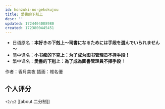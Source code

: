 ```yaml
---
id: honzuki-no-gekokujou
title: 愛書的下剋上
desc: ''
updated: 1724404008980
created: 1723800445451
---
```


- 日语原名：**本好きの下剋上～司書になるためには手段を選んでいられません～**
- 简中译名：**小书痴的下克上：为了成为图书管理员不择手段！**
- 繁中译名：**愛書的下剋上：為了成為圖書管理員不擇手段！**

作者：香月美夜
插画：椎名優

## 个人评分

`+2/±2` [[about.二分制]]

